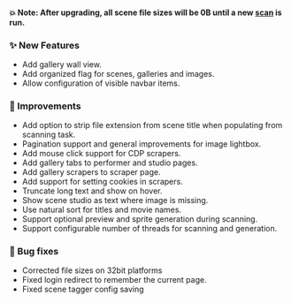 #### 💥 Note: After upgrading, all scene file sizes will be 0B until a new [scan](/settings?tab=tasks) is run.

### ✨ New Features
* Add gallery wall view.
* Add organized flag for scenes, galleries and images.
* Allow configuration of visible navbar items.

### 🎨 Improvements
* Add option to strip file extension from scene title when populating from scanning task.
* Pagination support and general improvements for image lightbox.
* Add mouse click support for CDP scrapers.
* Add gallery tabs to performer and studio pages.
* Add gallery scrapers to scraper page.
* Add support for setting cookies in scrapers.
* Truncate long text and show on hover.
* Show scene studio as text where image is missing.
* Use natural sort for titles and movie names.
* Support optional preview and sprite generation during scanning.
* Support configurable number of threads for scanning and generation.

### 🐛 Bug fixes
* Corrected file sizes on 32bit platforms
* Fixed login redirect to remember the current page.
* Fixed scene tagger config saving
